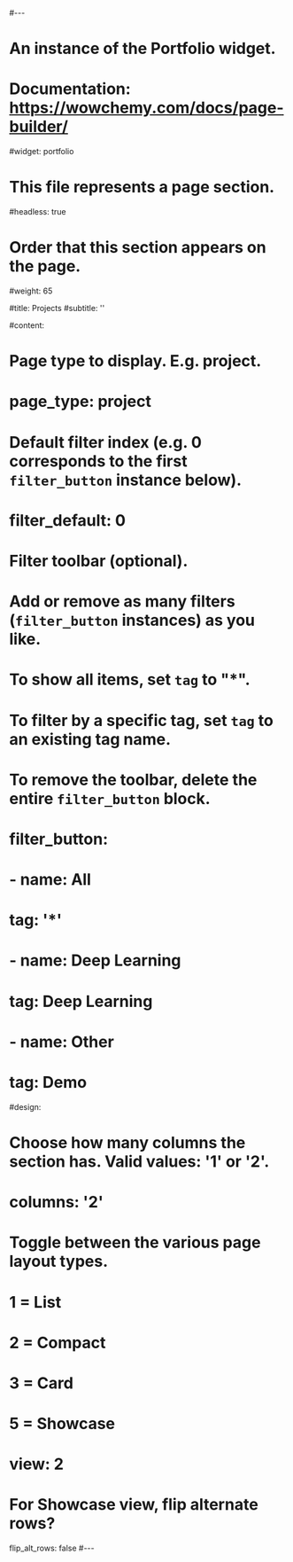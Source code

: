#---
# An instance of the Portfolio widget.
# Documentation: https://wowchemy.com/docs/page-builder/
#widget: portfolio

# This file represents a page section.
#headless: true

# Order that this section appears on the page.
#weight: 65

#title: Projects
#subtitle: ''

#content:
  # Page type to display. E.g. project.
#  page_type: project

  # Default filter index (e.g. 0 corresponds to the first `filter_button` instance below).
#  filter_default: 0

  # Filter toolbar (optional).
  # Add or remove as many filters (`filter_button` instances) as you like.
  # To show all items, set `tag` to "*".
  # To filter by a specific tag, set `tag` to an existing tag name.
  # To remove the toolbar, delete the entire `filter_button` block.
#  filter_button:
#  - name: All
#    tag: '*'
#  - name: Deep Learning
#    tag: Deep Learning
#  - name: Other
#    tag: Demo

#design:
  # Choose how many columns the section has. Valid values: '1' or '2'.
#  columns: '2'

  # Toggle between the various page layout types.
  #   1 = List
  #   2 = Compact
  #   3 = Card
  #   5 = Showcase
#  view: 2

  # For Showcase view, flip alternate rows?
  flip_alt_rows: false
#---
